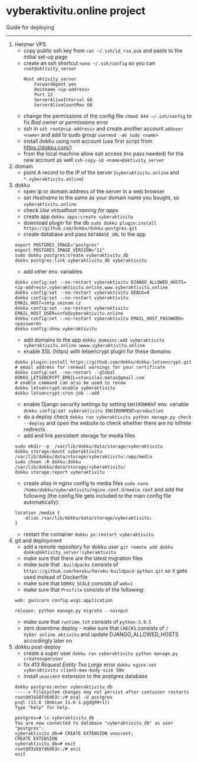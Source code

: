 # vyberaktivitu.online project

Guide for deploying
___________________
1. Hetzner VPS
   - copy public ssh key from `cat ~/.ssh/id_rsa.pub` and paste to the initial set-up page
   - create an ssh shortcut `nano ~/.ssh/config` so you can `root@aktivity_server`
     ```
     Host aktivity_server
         ForwardAgent yes
         Hostname <ip-address>
         Port 22
         ServerAliveInterval 60
         ServerAliveCountMax 60
     ```
   - change the permissions of the config file `chmod 644 ~/.ssh/config` to fix _Bad owner or permissions_ error
   - ssh in `ssh root@<ip-address>` and create another account `adduser <name>` 
      and add to sudo group `usermod -aG sudo <name>`
   - install dokku using root account (use first script from https://dokku.com/)
   - from the local machine allow ssh access (no pass needed) for the new account as well 
    `ssh-copy-id <name>@aktivity_server`
2. domain
    - point A record to the IP of the server (`vyberaktivitu.online` and `*.vyberaktivitu.online`)
3. dokku
    - open ip or domain address of the server in a web browser
    - set _Hostname_ to the same as your domain name you bought, so `vyberaktivitu.online`
    - check _Use virtualhost naming for apps_
    - create app `dokku apps:create vyberaktivitu`
    - download plugin for the db `sudo dokku plugin:install https://github.com/dokku/dokku-postgres.git`
    - create database and pass `DATABASE_URL` to the app
    ```
    export POSTGRES_IMAGE="postgres"
    export POSTGRES_IMAGE_VERSION="11"
    sudo dokku postgres:create vyberaktivitu_db
    dokku postgres:link vyberaktivitu_db vyberaktivitu
   ```
    - add other env. variables
   ```
   dokku config:set --no-restart vyberaktivitu DJANGO_ALLOWED_HOSTS=<ip-address>,vyberaktivitu.online,www.vyberaktivitu.online
   dokku config:set --no-restart vyberaktivitu DEBUG=0
   dokku config:set --no-restart vyberaktivitu EMAIL_HOST=smtp.seznam.cz
   dokku config:set --no-restart vyberaktivitu EMAIL_HOST_USER=info@vyberaktivitu.online
   dokku config:set --no-restart vyberaktivitu EMAIL_HOST_PASSWORD=<password>
   dokku config:show vyberaktivitu
   ```
    - add domains to the app `dokku domains:add vyberaktivitu vyberaktivitu.online wwww.vyberaktivitu.online`
    - enable SSL (https) with letsencrypt plugin for these domains
   ```
   dokku plugin:install https://github.com/dokku/dokku-letsencrypt.git
   # email address for renewal warnings for your certificate
   dokku config:set --no-restart --global DOKKU_LETSENCRYPT_EMAIL=stanislav.matas@gmail.com
   # enable command can also be used to renew
   dokku letsencrypt:enable vyberaktivitu
   dokku letsencrypt:cron-job --add
   ```  
    - enable Django security settings by setting `ENVIRONMENT` env. variable `dokku config:set vyberaktivitu ENVIRONMENT=production`
    - do a deploy check `dokku run vyberaktivitu python manage.py check --deploy` and open the website to check
    whether there are no infinite redirects
    - add and link persistent storage for media files
    ```
    sudo mkdir -p  /var/lib/dokku/data/storage/vyberaktivitu
    dokku storage:mount vyberaktivitu /var/lib/dokku/data/storage/vyberaktivitu:/app/media
    sudo chown -R dokku:dokku /var/lib/dokku/data/storage/vyberaktivitu/
    dokku storage:report vyberaktivitu
    ```
   - create alias in nginx config to media files `sudo nano /home/dokku/vyberaktivitu/nginx.conf.d/media.conf` and add 
    the following (the config file gets included to the main config file automatically):
   ```
   location /media {
       alias /var/lib/dokku/data/storage/vyberaktivitu;
   }
   ```
   - restart the container `dokku ps:restart vyberaktivitu`
4. git and deployment
   - add a remote repository for dokku user `git remote add dokku dokku@aktivity_server:vyberaktivitu`
   - make sure that there are the latest migration files
   - make sure that `.buildpacks` consists of `https://github.com/heroku/heroku-buildpack-python.git` so it gets used instead of Dockerfile 
   - make sure that `DOKKU_SCALE` consists of `web=1`
   - make sure that `Procfile` consists of the following:
   ```
   web: gunicorn config.wsgi:application

   release: python manage.py migrate --noinput 
   ```
   - make sure that `runtime.txt` consists of `python-3.9.5`
   - zero downtime deploy - make sure that `CHECKS` consists of `/                       Vyber online aktivitu` and update DJANGO_ALLOWED_HOSTS
   accordingly later on
5. dokku post-deploy
   - create a super user `dokku run vyberaktivitu python manage.py createsuperuser`
   - fix _413 Request Entity Too Large_ error `dokku nginx:set vyberaktivitu client-max-body-size 50m`
   - install `unaccent` extension to the postgres database
   ```
   dokku postgres:enter vyberaktivitu_db
   -----> Filesystem changes may not persist after container restarts
   root@d3a58fd6d63c:/# psql -U postgres
   psql (11.6 (Debian 11.6-1.pgdg90+1))
   Type "help" for help.
    
   postgres=# \c vyberaktivitu_db
   You are now connected to database "vyberaktivitu_db" as user "postgres".
   vyberaktivitu_db=# CREATE EXTENSION unaccent;
   CREATE EXTENSION
   vyberaktivitu_db=# exit
   root@d3a58fd6d63c:/# exit
   exit
   ```